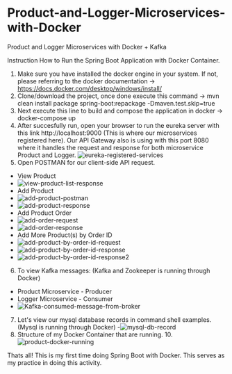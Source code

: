 # Product-and-Logger-Microservices-with-Docker
Product and Logger Microservices with Docker + Kafka

Instruction How to Run the Spring Boot Application with Docker Container.

1. Make sure you have installed the docker engine in your system. If not, please referring to the docker documentation 
   ->  https://docs.docker.com/desktop/windows/install/
2. Clone/download the project, once done execute this command
   -> mvn clean install package spring-boot:repackage -Dmaven.test.skip=true
3. Next execute this line to build and compose the application in docker 
   ->  docker-compose up
4. After succesfully run, open your browser to run the eureka server with this link 
   http://localhost:9000 (This is where our microservices registered here).
   Our API Gateway also is using with this port 8080 where it handles the request and response
   for both microservice Product and Logger.
   ![eureka-registered-services](https://user-images.githubusercontent.com/15647309/130320704-68cdf7db-5059-45da-acc0-917ab4122cf5.PNG)
5. Open POSTMAN for our client-side API request.
 - View Product
 - ![view-product-list-response](https://user-images.githubusercontent.com/15647309/130321130-e7a78ad5-ec70-452a-bca5-878843c5a5f0.PNG)
 - Add Product 
 - ![add-product-postman](https://user-images.githubusercontent.com/15647309/130320875-5c43cd6c-fa51-4edd-a3f9-7b1587203788.PNG)
 - ![add-product-response](https://user-images.githubusercontent.com/15647309/130320902-efe3d93e-e0a4-431b-9629-71ff6b668b4d.PNG) 
 - Add Product Order
 - ![add-order-request](https://user-images.githubusercontent.com/15647309/130320954-88939b48-520e-4e2a-ae8b-f82269d204d8.PNG)
 - ![add-order-response](https://user-images.githubusercontent.com/15647309/130320957-7722fd6a-1478-46b3-95a7-bcffb91d6f22.PNG)
 - Add More Product(s) by Order ID
 - ![add-product-by-order-id-request](https://user-images.githubusercontent.com/15647309/130321052-04e58325-4fb9-40ca-8139-85e48d93102d.PNG)
 - ![add-product-by-order-id-response](https://user-images.githubusercontent.com/15647309/130321054-55425b8f-ba55-4865-9bd6-ad6bc591a7b0.PNG)
 - ![add-product-by-order-id-response2](https://user-images.githubusercontent.com/15647309/130321055-ed38a620-70ae-4fc4-be00-3d8d6b907240.PNG)
6. To view Kafka messages: (Kafka and Zookeeper is running through Docker)
- Product Microservice - Producer
- Logger Microservice - Consumer
- ![Kafka-consumed-message-from-broker](https://user-images.githubusercontent.com/15647309/130321178-6edc0866-e0ae-4ef6-a149-b9d385aa50ff.PNG)
7. Let's view our mysql database records in command shell examples. (Mysql is running through Docker)
-![mysql-db-record](https://user-images.githubusercontent.com/15647309/130321226-0e59d922-70d6-4fd9-b175-e13c70cc3b3c.PNG)
9. Structure of my Docker Container that are running.
10.![product-docker-running](https://user-images.githubusercontent.com/15647309/130321265-a8578fa1-3023-40d4-b2a3-504b7684f8fd.PNG)
     
Thats all! This is my first time doing Spring Boot with Docker. This serves as my practice in doing this activity.
   






